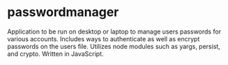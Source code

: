 # passwordmanager


Application to be run on desktop or laptop to manage users passwords for various accounts. Includes ways to authenticate as well as encrypt passwords on the users file.
Utilizes node modules such as yargs, persist, and crypto. Written in JavaScript.
